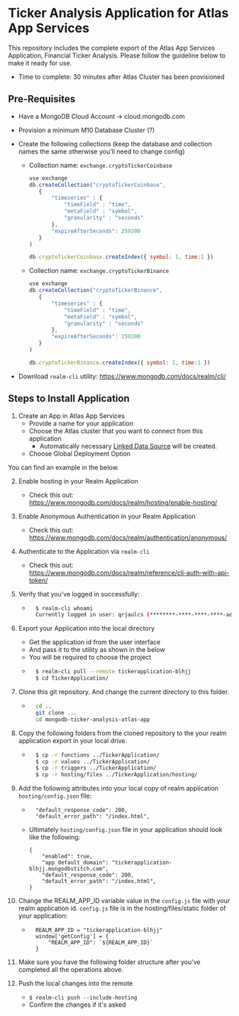 
# Ticker Analysis Application for Atlas App Services

This repository includes the complete export of the Atlas App Services Application, Financial Ticker Analysis. Please follow the guideline below to make it ready for use. 

- Time to complete: 30 minutes after Atlas Cluster has been provisioned

## Pre-Requisites

 - Have a MongoDB Cloud Account -> cloud.mongodb.com
 - Provision a minimum M10 Database Cluster (?)
 - Create the following collections (keep the database and collection names the same otherwise you'll need to change config)
	 - Collection name: `exchange.cryptoTickerCoinbase`
		 ```javascript
		 use exchange
		db.createCollection("cryptoTickerCoinbase",
		    {
		        "timeseries" : {
		            "timeField" : "time",
		            "metaField" : "symbol",
		            "granularity" : "seconds"
		        },
		        "expireAfterSeconds": 259200 
		    }
		)

		db.cryptoTickerCoinbase.createIndex({ symbol: 1, time:1 })
		 ```

	 - Collection name: `exchange.cryptoTickerBinance`
		 ```javascript
		 use exchange
		db.createCollection("cryptoTickerBinance",
		    {
		        "timeseries" : {
		            "timeField" : "time",
		            "metaField" : "symbol",
		            "granularity" : "seconds"
		        },
		        "expireAfterSeconds": 259200 
		    }
		)

		db.cryptoTickerBinance.createIndex({ symbol: 1, time:1 })
		 ```


- Download `realm-cli` utility: https://www.mongodb.com/docs/realm/cli/ 

## Steps to Install Application

 1. Create an App in Atlas App Services
	- Provide a name for your application
	- Choose the Atlas cluster that you want to connect from this application
		- Automatically necessary [Linked Data Source](https://www.mongodb.com/docs/realm/mongodb/link-a-data-source/#:~:text=To%20connect%20to%20a%20data,an%20import/export%20configuration%20directory.) will be created.
	- Choose Global Deployment Option

You can find an example in the below.

2. Enable hosting in your Realm Application
	- Check this out: https://www.mongodb.com/docs/realm/hosting/enable-hosting/ 

3. Enable Anonymous Authentication in your Realm Application
	- Check this out: https://www.mongodb.com/docs/realm/authentication/anonymous/ 

4. Authenticate to the Application via `realm-cli`
	- Check this out: https://www.mongodb.com/docs/realm/reference/cli-auth-with-api-token/ 

5. Verify that you've logged in successfully:
	- ```bash
		$ realm-cli whoami
		Currently logged in user: qrjaulcs (********-****-****-****-ad082b5d4380)
		```


6. Export your Application into the local directory
	- Get the application id from the user interface
	- And pass it to the utility as shown in the below
	- You will be required to choose the project
	- ```bash
		$ realm-cli pull --remote tickerapplication-blhjj
		$ cd TickerApplication/
		```



 7. Clone this git repository. And change the current directory to this folder.
	- ```bash
		cd ..
		git clone ...
		cd mongodb-ticker-analysis-atlas-app
		```
 8. Copy the following folders from the cloned repository to the your realm application export in your local drive.
	- ```bash
		$ cp -r functions ../TickerApplication/
		$ cp -r values ../TickerApplication/
		$ cp -r triggers ../TickerApplication/
		$ cp -r hosting/files ../TickerApplication/hosting/

9. Add the following attributes into your local copy of realm application ```hosting/config.json``` file:
	- ```
		"default_response_code": 200,
		"default_error_path": "/index.html",
		```
	- Ultimately  ```hosting/config.json``` file in your application should look like the following:

		```
		{
		    "enabled": true,
		    "app_default_domain": "tickerapplication-blhjj.mongodbstitch.com",
		    "default_response_code": 200,
		    "default_error_path": "/index.html",
		}
		```

10. Change the REALM_APP_ID variable value in the ```config.js``` file with your realm application id. ```config.js``` file is in the hosting/files/static folder of your application:

	- ```
		REALM_APP_ID = "tickerapplication-blhjj"
		window['getConfig'] = {
		    "REALM_APP_ID": `${REALM_APP_ID}`
		}
		```

11. Make sure you have the following folder structure after you've completed all the operations above.


12. Push the local changes into the remote
	- ```$ realm-cli push --include-hosting ```
	- Confirm the changes if it's asked
